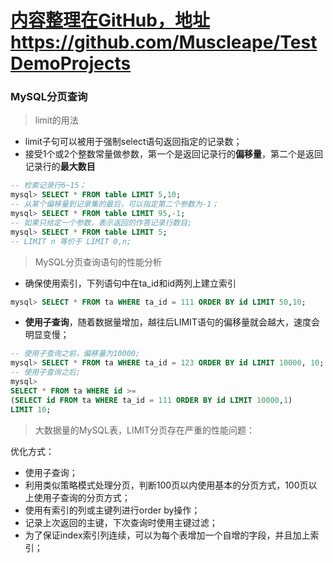 # [内容整理在GitHub，地址https://github.com/Muscleape/TestDemoProjects](https://github.com/Muscleape/TestDemoProjects/tree/master/DataBase/MySQL.md)
### MySQL分页查询

> limit的用法

- limit子句可以被用于强制select语句返回指定的记录数；
- 接受1个或2个整数常量做参数，第一个是返回记录行的**偏移量**，第二个是返回记录行的**最大数目**
```sql
-- 检索记录行6~15；
mysql> SELECT * FROM table LIMIT 5,10;
-- 从某个偏移量到记录集的最后，可以指定第二个参数为-1；
mysql> SELECT * FROM table LIMIT 95,-1;
-- 如果只给定一个参数，表示返回的作答记录行数目;
mysql> SELECT * FROM table LIMIT 5; 
-- LIMIT n 等价于 LIMIT 0,n;
```
> MySQL分页查询语句的性能分析

- 确保使用索引，下列语句中在ta_id和id两列上建立索引
```sql
mysql> SELECT * FROM ta WHERE ta_id = 111 ORDER BY id LIMIT 50,10;
```

- **使用子查询**，随着数据量增加，越往后LIMIT语句的偏移量就会越大，速度会明显变慢；
```sql
-- 使用子查询之前，偏移量为10000;
mysql> SELECT * FROM ta WHERE ta_id = 123 ORDER BY id LIMIT 10000, 10;
-- 使用子查询之后;
mysql>
SELECT * FROM ta WHERE id >=
(SELECT id FROM ta WHERE ta_id = 111 ORDER BY id LIMIT 10000,1)
LIMIT 10;
```

> 大数据量的MySQL表，LIMIT分页存在严重的性能问题：

优化方式：
- 使用子查询；
- 利用类似策略模式处理分页，判断100页以内使用基本的分页方式，100页以上使用子查询的分页方式；
- 使用有索引的列或主键列进行order by操作；
- 记录上次返回的主键，下次查询时使用主键过滤；
- 为了保证index索引列连续，可以为每个表增加一个自增的字段，并且加上索引；
